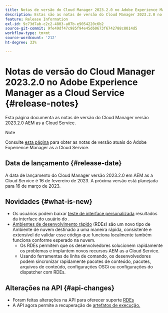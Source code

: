```yaml
---
title: Notas de versão do Cloud Manager 2023.2.0 no Adobe Experience Manager as a Cloud Service
description: Estas são as notas de versão do Cloud Manager 2023.2.0 no AEM as a Cloud Service.
feature: Release Information
exl-id: 9c73d7ab-c2c2-4803-a07b-e9054220c6b2
source-git-commit: 9fe49df47c985f94e45d60673f6742788c8014d5
workflow-type: tm+mt
source-wordcount: '212'
ht-degree: 33%

---
```



# Notas de versão do Cloud Manager 2023.2.0 no Adobe Experience Manager as a Cloud Service {#release-notes}

Esta página documenta as notas de versão do Cloud Manager versão 2023.2.0 AEM as a Cloud Service.

>[!NOTE]
>
>Consulte [esta página](/help/release-notes/release-notes-cloud/release-notes-current.md) para obter as notas de versão atuais do Adobe Experience Manager as a Cloud Service.

## Data de lançamento {#release-date}

A data de lançamento do Cloud Manager versão 2023.2.0 em AEM as a Cloud Service é 16 de fevereiro de 2023. A próxima versão está planejada para 16 de março de 2023.

## Novidades {#what-is-new}

* Os usuários podem baixar [teste de interface personalizada](/help/implementing/cloud-manager/ui-testing.md) resultados da interface do usuário do .
* [Ambientes de desenvolvimento rápido](/help/implementing/developing/introduction/rapid-development-environments.md) (RDEs) são um novo tipo de Ambiente de nuvem destinado a uma maneira rápida, consistente e extensível de validar esse código que funciona localmente também funciona conforme esperado na nuvem.
   * Os RDEs permitem que os desenvolvedores solucionem rapidamente os problemas e implantem novos recursos AEM as a Cloud Service.
   * Usando ferramentas de linha de comando, os desenvolvedores podem sincronizar rapidamente pacotes de conteúdo, pacotes, arquivos de conteúdo, configurações OSGi ou configurações do dispatcher com RDEs.

## Alterações na API {#api-changes}

* Foram feitas alterações na API para oferecer suporte [RDEs](https://developer.adobe.com/experience-cloud/cloud-manager/reference/api/#tag/Rapid-Development-Environments)
* A API agora permite a recuperação de [artefatos de execução.](https://developer.adobe.com/experience-cloud/cloud-manager/reference/api/#tag/Execution-Artifacts)
